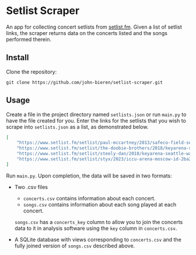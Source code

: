 # Setlist Scraper

An app for collecting concert setlists from [setlist.fm](https://www.setlist.fm/). Given a list of setlist links, the scraper returns data on the concerts listed and the songs performed therein.

## Install

Clone the repository:
```
git clone https://github.com/john-bieren/setlist-scraper.git
```

## Usage

Create a file in the project directory named `setlists.json` or run `main.py` to have the file created for you. Enter the links for the setlists that you wish to scrape into `setlists.json` as a list, as demonstrated below.

```JSON
[
    "https://www.setlist.fm/setlist/paul-mccartney/2013/safeco-field-seattle-wa-33c6acbd.html",
    "https://www.setlist.fm/setlist/the-doobie-brothers/2018/keyarena-seattle-wa-73ed5635.html",
    "https://www.setlist.fm/setlist/steely-dan/2018/keyarena-seattle-wa-73ed5629.html",
    "https://www.setlist.fm/setlist/styx/2023/iccu-arena-moscow-id-2ba244de.html"
]
```

Run `main.py`. Upon completion, the data will be saved in two formats:
* Two .csv files
    * `concerts.csv` contains information about each concert.
    * `songs.csv` contains information about each song played at each concert.

    `songs.csv` has a `concerts_key` column to allow you to join the concerts data to it in analysis software using the `key` column in `concerts.csv`.

* A SQLite database with views corresponding to `concerts.csv` and the fully joined version of `songs.csv` described above.
